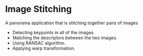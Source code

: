 # Image Stitching
A panorama application that is stitching together pairs of images

- Detecting keypoints in all of the images.
- Matching the descriptors between the two images.
- Using RANSAC algorithm.
- Applying warp transformation.
